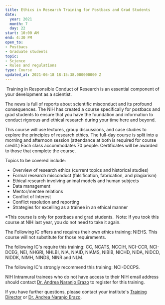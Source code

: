 ```yaml
---
title: Ethics in Research Training for Postbacs and Grad Students
date:
  year: 2021
  month: 7
  day: 22
start: 10:00 AM
end: 4:30 PM
open_to:
- Postbacs
- Graduate students
topic:
- Science
- Rules and regulations
type: Course
updated_at: 2021-06-18 18:15:38.000000000 Z
---
```

 Training in Responsible Conduct of Research is an essential component
of your development as a scientist.

The news is full of reports about scientific misconduct and its profound
consequences. The NIH has created a course specifically for postbacs and
grad students to ensure that you have the foundation and information to
conduct rigorous and ethical research during your time here and beyond.

This course will use lectures, group discussions, and case studies to
explore the principles of research ethics. The full-day course is split
into a morning and afternoon session (attendance at both is required for
course credit.) Each class accommodates 70 people. Certificates will be
awarded to those that complete the course.

Topics to be covered include:

* Overview of research ethics (current topics and historical studies)
* Formal research misconduct (falsification, fabrication, and
  plagiarism)
* Ethical research involving animal models and human subjects
* Data management
* Mentor/mentee relations
* Conflict of Interest
* Conflict resolution and reporting
* Strategies for excelling as a trainee in an ethical manner

\*This course is only for postbacs and grad students.  Note: If you took
this course at NIH last year, you do not need to take it again.

The Following IC offers and requires their own ethics
training: NIEHS. This course will not substitute for those requirements.

The following IC\'s require this training: CC, NCATS, NCCIH, NCI-CCR,
NCI-DCEG, NEI, NHGRI, NHLBI, NIA, NIAID, NIAMS, NIBIB, NICHD, NIDA,
NIDCD, NIDDK, NIMH, NINDS, NINR and NLM. 

The following IC\'s strongly recommend this training: NCI-DCCPS.

NIH Intramural trainees who do not have access to their NIH email
address should contact [Dr. Andrea Naranjo
Erazo](mailto:andrea.naranjo-erazo@nih.gov) to register for this
training.

If you have further questions, please contact your
institute\'s [Training Director][1] or [Dr. Andrea Naranjo
Erazo](mailto:andrea.naranjo-erazo@nih.gov).



[1]: https://www.training.nih.gov/ic_contacts
